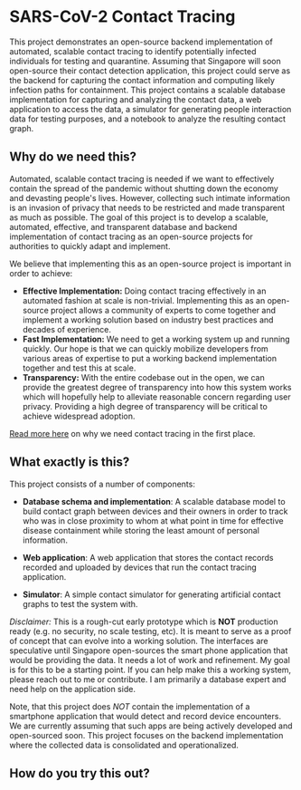 # SARS-CoV-2 Contact Tracing

This project demonstrates an open-source backend implementation of automated, scalable contact tracing to identify potentially infected individuals for testing and quarantine.
Assuming that Singapore will soon open-source their contact detection application, this project could serve as the backend for capturing the contact information and computing
likely infection paths for containment. This project contains a scalable database implementation for capturing and analyzing the contact data, a web application to access the data,
a simulator for generating people interaction data for testing purposes, and a notebook to analyze the resulting contact graph.



## Why do we need this?

Automated, scalable contact tracing is needed if we want to effectively contain the spread of the pandemic without shutting down the economy and devasting people's lives.
However, collecting such intimate information is an invasion of privacy that needs to be restricted and made transparent as much as possible. The goal of this project is to develop
a scalable, automated, effective, and transparent database and backend implementation of contact tracing as an open-source projects for authorities to quickly adapt and implement.

We believe that implementing this as an open-source project is important in order to achieve:

- **Effective Implementation:** Doing contact tracing effectively in an automated fashion at scale is non-trivial. Implementing this as an open-source project allows a community of
experts to come together and implement a working solution based on industry best practices and decades of experience.
- **Fast Implementation:** We need to get a working system up and running quickly. Our hope is that we can quickly mobilize developers from various areas of expertise to put a 
working backend implementation together and test this at scale.
- **Transparency:** With the entire codebase out in the open, we can provide the greatest degree of transparency into how this system works which will hopefully help to alleviate
reasonable concern regarding user privacy. Providing a high degree of transparency will be critical to achieve widespread adoption.

[Read more here](docs/why-contact-tracing.md) on why we need contact tracing in the first place.

## What exactly is this?

This project consists of a number of components:

- **Database schema and implementation**: A scalable database model to build contact graph between devices and their owners in order to track who was in close proximity to whom at what point in time for
effective disease containment while storing the least amount of personal information.

- **Web application**: A web application that stores the contact records recorded and uploaded by devices that run the contact tracing application.

- **Simulator**: A simple contact simulator for generating artificial contact graphs to test the system with.

*Disclaimer:* This is a rough-cut early prototype which is **NOT** production ready (e.g. no security, no scale testing, etc). 
It is meant to serve as a proof of concept that can evolve into a working solution. The interfaces are speculative until Singapore open-sources the smart phone application that would be providing the data.
It needs a lot of work and refinement. My goal is for this to be a starting point.
If you can help make this a working system, please reach out to me or contribute. I am primarily a database expert and need help on the application side. 

Note, that this project does *NOT* contain the implementation of a smartphone application that would detect and record device encounters. We are currently assuming that such apps are being actively developed
and open-sourced soon. This project focuses on the backend implementation where the collected data is consolidated and operationalized. 

## How do you try this out?

